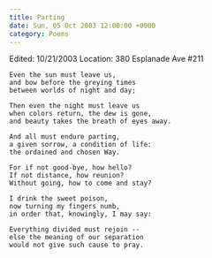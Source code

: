 ```yaml
---
title: Parting
date: Sun, 05 Oct 2003 12:00:00 +0000
category: Poems
---
```


Edited: 10/21/2003
Location: 380 Esplanade Ave #211

    Even the sun must leave us,  
    and bow before the greying times  
    between worlds of night and day;

    Then even the night must leave us  
    when colors return, the dew is gone,  
    and beauty takes the breath of eyes away.

    And all must endure parting,  
    a given sorrow, a condition of life:  
    the ordained and chosen Way.

    For if not good-bye, how hello?  
    If not distance, how reunion?  
    Without going, how to come and stay?

    I drink the sweet poison,  
    now turning my fingers numb,  
    in order that, knowingly, I may say:

    Everything divided must rejoin --  
    else the meaning of our separation  
    would not give such cause to pray.


